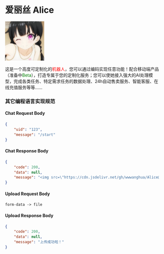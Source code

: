# 爱丽丝 Alice

<img src="./image/alice.jpg" style="width: 128px">

这是一个高度可定制化的<span style="color: red;">机器人</span>，您可以通过编码实现任意功能！配合移动端产品（准备中<span style="color: green;">Beta</span>），打造专属于您的定制化服务；您可以使她接入强大的AI处理模型，完成各类任务、特定需求任务的数据处理、24h自动售卖服务、智能客服、在线充值服务等等……

### 其它编程语言实现规范
#### Chat Request Body
```json
{
    "uid": "123",
    "message": "/start"
}
```
#### Chat Response Body
```json
{
    "code": 200,
    "data": null,
    "message": "<img src=\"https://cdn.jsdelivr.net/gh/wwwanghua/Alice@main/image/alice.jpg\"><br/>我叫<span style=\"color: yellow;\">爱丽丝</span>。是您的私人助手，我会尽力帮助您完成各种任务。请问有什么我可以帮助您的吗？<a href=\"https://cdn.jsdelivr.net/gh/wwwanghua/Alice@main/image/alice.jpg/\"><br/><br/>进一步了解我们！</a>"
}
```
#### Upload Request Body
```text
form-data -> file
```
#### Upload Response Body
```json
{
    "code": 200,
    "data": null,
    "message": "上传成功啦！"
}
```